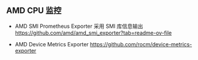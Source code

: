 ## AMD CPU 监控

- AMD SMI Prometheus Exporter 采用 SMI 库信息输出 <https://github.com/amd/amd_smi_exporter?tab=readme-ov-file>

- AMD Device Metrics Exporter <https://github.com/rocm/device-metrics-exporter>